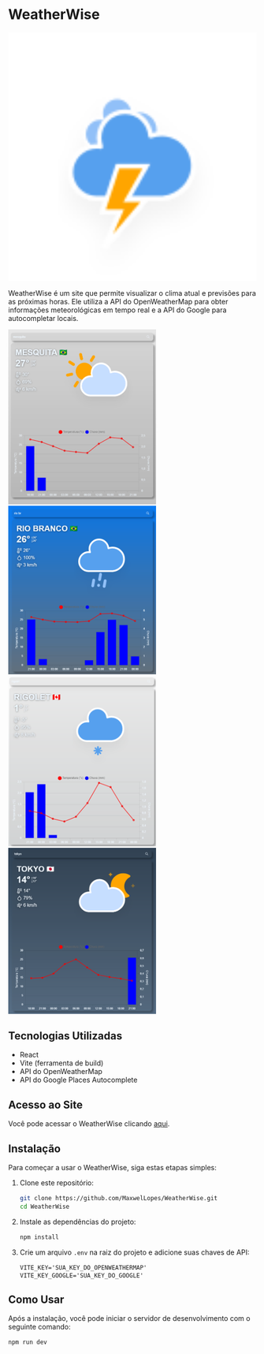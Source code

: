 # WeatherWise
<img src=".\public\Thunderstorm.svg" width="600"/>

WeatherWise é um site que permite visualizar o clima atual e previsões para as próximas horas. Ele utiliza a API do OpenWeatherMap para obter informações meteorológicas em tempo real e a API do Google para autocompletar locais.

<img src="readme/mesquita.png" width="300"/><img src="readme/riobranco.png"  width="300"/><img src="readme/rigolet.png"  width="300"/><img src="readme/toquio.png" width="300"/>



## Tecnologias Utilizadas

- React
- Vite (ferramenta de build)
- API do OpenWeatherMap
- API do Google Places Autocomplete

## Acesso ao Site

Você pode acessar o WeatherWise clicando [aqui](https://maxwel-batalha-weatherwise.onrender.com/).

## Instalação

Para começar a usar o WeatherWise, siga estas etapas simples:

1. Clone este repositório:

    ```bash
    git clone https://github.com/MaxwelLopes/WeatherWise.git
    cd WeatherWise
    ```

2. Instale as dependências do projeto:

    ```bash
    npm install
    ```

3. Crie um arquivo `.env` na raiz do projeto e adicione suas chaves de API:

    ```
    VITE_KEY='SUA_KEY_DO_OPENWEATHERMAP'
    VITE_KEY_GOOGLE='SUA_KEY_DO_GOOGLE'
    ```

## Como Usar

Após a instalação, você pode iniciar o servidor de desenvolvimento com o seguinte comando:

```bash
npm run dev



